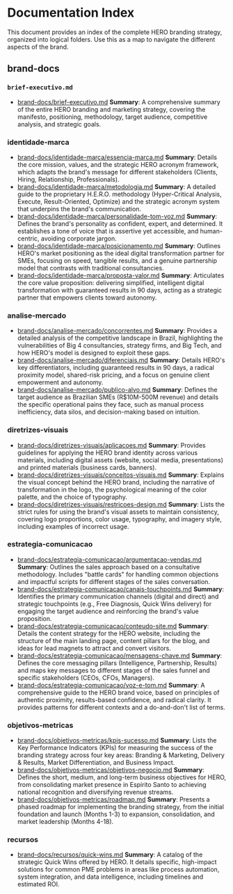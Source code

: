 # Documentation Index

This document provides an index of the complete HERO branding strategy, organized into logical folders. Use this as a map to navigate the different aspects of the brand.

## brand-docs

### `brief-executivo.md`
- [brand-docs/brief-executivo.md](brand-docs/brief-executivo.md)
  **Summary**: A comprehensive summary of the entire HERO branding and marketing strategy, covering the manifesto, positioning, methodology, target audience, competitive analysis, and strategic goals.

### identidade-marca

- [brand-docs/identidade-marca/essencia-marca.md](brand-docs/identidade-marca/essencia-marca.md)
  **Summary**: Details the core mission, values, and the strategic HERO acronym framework, which adapts the brand's message for different stakeholders (Clients, Hiring, Relationship, Professionals).
- [brand-docs/identidade-marca/metodologia.md](brand-docs/identidade-marca/metodologia.md)
  **Summary**: A detailed guide to the proprietary H.E.R.O. methodology (Hyper-Critical Analysis, Execute, Result-Oriented, Optimize) and the strategic acronym system that underpins the brand's communication.
- [brand-docs/identidade-marca/personalidade-tom-voz.md](brand-docs/identidade-marca/personalidade-tom-voz.md)
  **Summary**: Defines the brand's personality as confident, expert, and determined. It establishes a tone of voice that is assertive yet accessible, and human-centric, avoiding corporate jargon.
- [brand-docs/identidade-marca/posicionamento.md](brand-docs/identidade-marca/posicionamento.md)
  **Summary**: Outlines HERO's market positioning as the ideal digital transformation partner for SMEs, focusing on speed, tangible results, and a genuine partnership model that contrasts with traditional consultancies.
- [brand-docs/identidade-marca/proposta-valor.md](brand-docs/identidade-marca/proposta-valor.md)
  **Summary**: Articulates the core value proposition: delivering simplified, intelligent digital transformation with guaranteed results in 90 days, acting as a strategic partner that empowers clients toward autonomy.

### analise-mercado

- [brand-docs/analise-mercado/concorrentes.md](brand-docs/analise-mercado/concorrentes.md)
  **Summary**: Provides a detailed analysis of the competitive landscape in Brazil, highlighting the vulnerabilities of Big 4 consultancies, strategy firms, and Big Tech, and how HERO's model is designed to exploit these gaps.
- [brand-docs/analise-mercado/diferenciais.md](brand-docs/analise-mercado/diferenciais.md)
  **Summary**: Details HERO's key differentiators, including guaranteed results in 90 days, a radical proximity model, shared-risk pricing, and a focus on genuine client empowerment and autonomy.
- [brand-docs/analise-mercado/publico-alvo.md](brand-docs/analise-mercado/publico-alvo.md)
  **Summary**: Defines the target audience as Brazilian SMEs (R$10M-500M revenue) and details the specific operational pains they face, such as manual process inefficiency, data silos, and decision-making based on intuition.

### diretrizes-visuais

- [brand-docs/diretrizes-visuais/aplicacoes.md](brand-docs/diretrizes-visuais/aplicacoes.md)
  **Summary**: Provides guidelines for applying the HERO brand identity across various materials, including digital assets (website, social media, presentations) and printed materials (business cards, banners).
- [brand-docs/diretrizes-visuais/conceitos-visuais.md](brand-docs/diretrizes-visuais/conceitos-visuais.md)
  **Summary**: Explains the visual concept behind the HERO brand, including the narrative of transformation in the logo, the psychological meaning of the color palette, and the choice of typography.
- [brand-docs/diretrizes-visuais/restricoes-design.md](brand-docs/diretrizes-visuais/restricoes-design.md)
  **Summary**: Lists the strict rules for using the brand's visual assets to maintain consistency, covering logo proportions, color usage, typography, and imagery style, including examples of incorrect usage.

### estrategia-comunicacao

- [brand-docs/estrategia-comunicacao/argumentacao-vendas.md](brand-docs/estrategia-comunicacao/argumentacao-vendas.md)
  **Summary**: Outlines the sales approach based on a consultative methodology. Includes "battle cards" for handling common objections and impactful scripts for different stages of the sales conversation.
- [brand-docs/estrategia-comunicacao/canais-touchpoints.md](brand-docs/estrategia-comunicacao/canais-touchpoints.md)
  **Summary**: Identifies the primary communication channels (digital and direct) and strategic touchpoints (e.g., Free Diagnosis, Quick Wins delivery) for engaging the target audience and reinforcing the brand's value proposition.
- [brand-docs/estrategia-comunicacao/conteudo-site.md](brand-docs/estrategia-comunicacao/conteudo-site.md)
  **Summary**: Details the content strategy for the HERO website, including the structure of the main landing page, content pillars for the blog, and ideas for lead magnets to attract and convert visitors.
- [brand-docs/estrategia-comunicacao/mensagens-chave.md](brand-docs/estrategia-comunicacao/mensagens-chave.md)
  **Summary**: Defines the core messaging pillars (Intelligence, Partnership, Results) and maps key messages to different stages of the sales funnel and specific stakeholders (CEOs, CFOs, Managers).
- [brand-docs/estrategia-comunicacao/voz-e-tom.md](brand-docs/estrategia-comunicacao/voz-e-tom.md)
  **Summary**: A comprehensive guide to the HERO brand voice, based on principles of authentic proximity, results-based confidence, and radical clarity. It provides patterns for different contexts and a do-and-don't list of terms.

### objetivos-metricas

- [brand-docs/objetivos-metricas/kpis-sucesso.md](brand-docs/objetivos-metricas/kpis-sucesso.md)
  **Summary**: Lists the Key Performance Indicators (KPIs) for measuring the success of the branding strategy across four key areas: Branding & Marketing, Delivery & Results, Market Differentiation, and Business Impact.
- [brand-docs/objetivos-metricas/objetivos-negocio.md](brand-docs/objetivos-metricas/objetivos-negocio.md)
  **Summary**: Defines the short, medium, and long-term business objectives for HERO, from consolidating market presence in Espírito Santo to achieving national recognition and diversifying revenue streams.
- [brand-docs/objetivos-metricas/roadmap.md](brand-docs/objetivos-metricas/roadmap.md)
  **Summary**: Presents a phased roadmap for implementing the branding strategy, from the initial foundation and launch (Months 1-3) to expansion, consolidation, and market leadership (Months 4-18).

### recursos

- [brand-docs/recursos/quick-wins.md](brand-docs/recursos/quick-wins.md)
  **Summary**: A catalog of the strategic Quick Wins offered by HERO. It details specific, high-impact solutions for common PME problems in areas like process automation, system integration, and data intelligence, including timelines and estimated ROI.